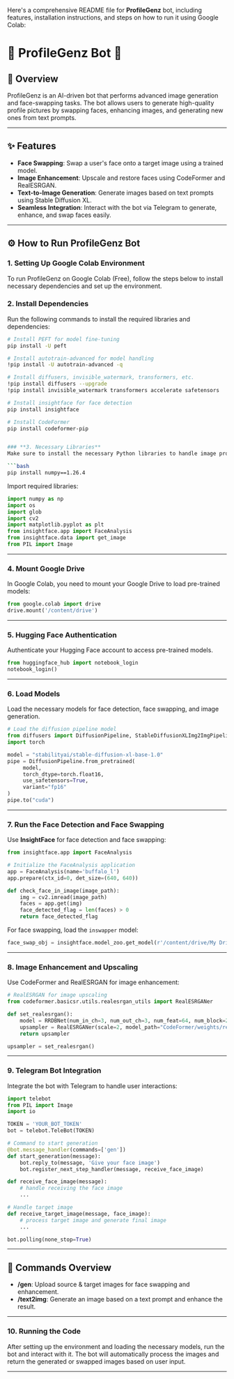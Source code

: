 Here's a comprehensive README file for **ProfileGenz** bot, including features, installation instructions, and steps on how to run it using Google Colab:

# 🤖 **ProfileGenz Bot** 🤖

## 📌 **Overview**
ProfileGenz is an AI-driven bot that performs advanced image generation and face-swapping tasks. The bot allows users to generate high-quality profile pictures by swapping faces, enhancing images, and generating new ones from text prompts. 

---

## ✨ **Features**
- **Face Swapping**: Swap a user's face onto a target image using a trained model.
- **Image Enhancement**: Upscale and restore faces using CodeFormer and RealESRGAN.
- **Text-to-Image Generation**: Generate images based on text prompts using Stable Diffusion XL.
- **Seamless Integration**: Interact with the bot via Telegram to generate, enhance, and swap faces easily.

---

## ⚙️ **How to Run ProfileGenz Bot**

### **1. Setting Up Google Colab Environment**
To run ProfileGenz on Google Colab (Free), follow the steps below to install necessary dependencies and set up the environment.

### **2. Install Dependencies**
Run the following commands to install the required libraries and dependencies:

```bash
# Install PEFT for model fine-tuning
pip install -U peft

# Install autotrain-advanced for model handling
!pip install -U autotrain-advanced -q

# Install diffusers, invisible_watermark, transformers, etc.
!pip install diffusers --upgrade
!pip install invisible_watermark transformers accelerate safetensors

# Install insightface for face detection
pip install insightface

# Install CodeFormer
pip install codeformer-pip


### **3. Necessary Libraries**
Make sure to install the necessary Python libraries to handle image processing and face swapping. 

```bash
pip install numpy==1.26.4
```

Import required libraries:
```python
import numpy as np
import os
import glob
import cv2
import matplotlib.pyplot as plt
from insightface.app import FaceAnalysis
from insightface.data import get_image
from PIL import Image
```

---

### **4. Mount Google Drive**
In Google Colab, you need to mount your Google Drive to load pre-trained models:

```python
from google.colab import drive
drive.mount('/content/drive')
```

---

### **5. Hugging Face Authentication**
Authenticate your Hugging Face account to access pre-trained models.

```python
from huggingface_hub import notebook_login
notebook_login()
```

---

### **6. Load Models**
Load the necessary models for face detection, face swapping, and image generation.

```python
# Load the diffusion pipeline model
from diffusers import DiffusionPipeline, StableDiffusionXLImg2ImgPipeline
import torch

model = "stabilityai/stable-diffusion-xl-base-1.0"
pipe = DiffusionPipeline.from_pretrained(
     model,
     torch_dtype=torch.float16, 
     use_safetensors=True, 
     variant="fp16"
)
pipe.to("cuda")
```

---

### **7. Run the Face Detection and Face Swapping**
Use **InsightFace** for face detection and face swapping:
```python
from insightface.app import FaceAnalysis

# Initialize the FaceAnalysis application
app = FaceAnalysis(name='buffalo_l')
app.prepare(ctx_id=0, det_size=(640, 640))

def check_face_in_image(image_path):
    img = cv2.imread(image_path)
    faces = app.get(img)
    face_detected_flag = len(faces) > 0
    return face_detected_flag
```

For face swapping, load the `inswapper` model:
```python
face_swap_obj = insightface.model_zoo.get_model(r'/content/drive/My Drive/inswapper_128.onnx', download=False)
```

---

### **8. Image Enhancement and Upscaling**
Use CodeFormer and RealESRGAN for image enhancement:
```python
# RealESRGAN for image upscaling
from codeformer.basicsr.utils.realesrgan_utils import RealESRGANer

def set_realesrgan():
    model = RRDBNet(num_in_ch=3, num_out_ch=3, num_feat=64, num_block=23, num_grow_ch=32, scale=2)
    upsampler = RealESRGANer(scale=2, model_path="CodeFormer/weights/realesrgan/RealESRGAN_x2plus.pth", model=model, tile=400)
    return upsampler

upsampler = set_realesrgan()
```

---

### **9. Telegram Bot Integration**
Integrate the bot with Telegram to handle user interactions:

```python
import telebot
from PIL import Image
import io

TOKEN = 'YOUR_BOT_TOKEN'
bot = telebot.TeleBot(TOKEN)

# Command to start generation
@bot.message_handler(commands=['gen'])
def start_generation(message):
    bot.reply_to(message, 'Give your face image')
    bot.register_next_step_handler(message, receive_face_image)

def receive_face_image(message):
    # handle receiving the face image
    ...

# Handle target image
def receive_target_image(message, face_image):
    # process target image and generate final image
    ...

bot.polling(none_stop=True)
```

---

## 📝 **Commands Overview**
- **/gen**: Upload source & target images for face swapping and enhancement.
- **/text2img**: Generate an image based on a text prompt and enhance the result.

---

### **10. Running the Code**
After setting up the environment and loading the necessary models, run the bot and interact with it. The bot will automatically process the images and return the generated or swapped images based on user input.

---

```

